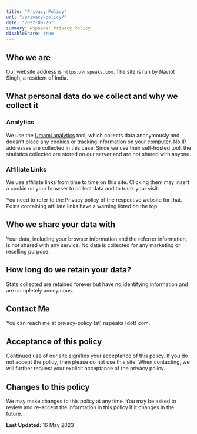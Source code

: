 ```yaml
---
title: "Privacy Policy"
url: "/privacy-policy/"
date: "2022-06-25"
summary: NSpeaks' Privacy Policy.
disableShare: true
---
```


## Who we are

Our website address is `https://nspeaks.com`. The site is run by Navjot Singh, a resident of India.

## What personal data do we collect and why we collect it

### Analytics

We use the [Umami analytics](https://umami.is/) tool, which collects data anonymously and doesn’t place any cookies or tracking information on your computer. No IP addresses are collected in this case. Since we use their self-hosted tool, the statistics collected are stored on our server and are not shared with anyone.

### Affiliate Links

We use affiliate links from time to time on this site. Clicking them may insert a cookie on your browser to collect data and to track your visit.

You need to refer to the Privacy policy of the respective website for that. Posts containing affiliate links have a warning listed on the top.

## Who we share your data with

Your data, including your browser information and the referrer information, is not shared with any service. No data is collected for any marketing or reselling purpose.

## How long do we retain your data?

Stats collected are retained forever but have no identifying information and are completely anonymous.

## Contact Me

You can reach me at privacy-policy (at) nspeaks (dot) com.

## Acceptance of this policy

Continued use of our site signifies your acceptance of this policy. If you do not accept the policy, then please do not use this site. When contacting, we will further request your explicit acceptance of the privacy policy.

## Changes to this policy

We may make changes to this policy at any time. You may be asked to review and re-accept the information in this policy if it changes in the future.

**Last Updated:** 16 May 2023
